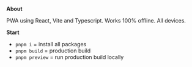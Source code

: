 **About**

PWA using React, Vite and Typescript. Works 100% offline. All devices.

**Start**

- `pnpm i` = install all packages
- `pnpm build` = production build
- `pnpm preview` = run production build locally
